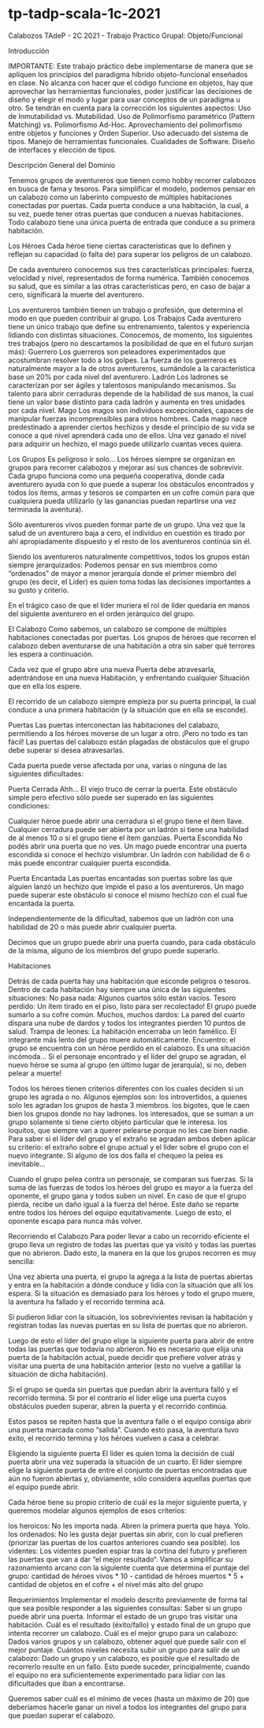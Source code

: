 # tp-tadp-scala-1c-2021

Calabozos
TAdeP - 2C 2021 - Trabajo Práctico Grupal: Objeto/Funcional

Introducción

IMPORTANTE: Este trabajo práctico debe implementarse de manera que se apliquen los principios del paradigma híbrido objeto-funcional enseñados en clase. No alcanza con hacer que el código funcione en objetos, hay que aprovechar las herramientas funcionales, poder justificar las decisiones de diseño y elegir el modo y lugar para usar conceptos de un paradigma u otro.
Se tendrán en cuenta para la corrección los siguientes aspectos:
Uso de Inmutabilidad vs. Mutabilidad.
Uso de Polimorfismo paramétrico (Pattern Matching) vs. Polimorfismo Ad-Hoc.
Aprovechamiento del polimorfismo entre objetos y funciones y Orden Superior.
Uso adecuado del sistema de tipos.
Manejo de herramientas funcionales.
Cualidades de Software.
Diseño de interfaces y elección de tipos.


Descripción General del Dominio

Tenemos grupos de aventureros que tienen como hobby recorrer calabozos en busca de fama y tesoros.
Para simplificar el modelo, podemos pensar en un calabozo como un laberinto compuesto de múltiples habitaciones conectadas por puertas. Cada puerta conduce a una habitación, la cual, a su vez, puede tener otras puertas que conducen a nuevas habitaciones. Todo calabozo tiene una única puerta de entrada que conduce a su primera habitación.

Los Héroes
Cada héroe tiene ciertas características que lo definen y reflejan su capacidad (o falta de) para superar los peligros de un calabozo.

De cada aventurero conocemos sus tres características principales: fuerza, velocidad y nivel, representados de forma numérica. También conocemos su salud, que es similar a las otras características pero, en caso de bajar a cero, significará la muerte del aventurero.

Los aventureros también tienen un trabajo o profesión, que determina el modo en que pueden contribuir al grupo.
Los Trabajos
Cada aventurero tiene un único trabajo que define su entrenamiento, talentos y experiencia lidiando con distintas situaciones. Conocemos, de momento, los siguientes tres trabajos (pero no descartamos la posibilidad de que en el futuro surjan más):
Guerrero
Los guerreros son peleadores experimentados que acostumbran resolver todo a los golpes. La fuerza de los guerreros es naturalmente mayor a la de otros aventureros, sumándole a la característica base un 20% por cada nivel del aventurero.
Ladrón
Los ladrones se caracterizan por ser ágiles y talentosos manipulando mecanismos. Su talento para abrir cerraduras depende de la habilidad de sus manos, la cual tiene un valor base distinto para cada ladrón y aumenta en tres unidades por cada nivel.
Mago
Los magos son individuos excepcionales, capaces de manipular fuerzas incomprensibles para otros hombres. Cada mago nace predestinado a aprender ciertos hechizos y desde el principio de su vida se conoce a qué nivel aprenderá cada uno de ellos. Una vez ganado el nivel para adquirir un hechizo, el mago puede utilizarlo cuantas veces quiera.


Los Grupos
Es peligroso ir solo… Los héroes siempre se organizan en grupos para recorrer calabozos y mejorar así sus chances de sobrevivir. Cada grupo funciona como una pequeña cooperativa, donde cada aventurero ayuda con lo que puede a superar los obstáculos encontrados y todos los ítems, armas y tesoros se comparten en un cofre común para que cualquiera pueda utilizarlo (y las ganancias puedan repartirse una vez terminada la aventura).

Sólo aventureros vivos pueden formar parte de un grupo. Una vez que la salud de un aventurero baja a cero, el individuo en cuestión es tirado por ahí apropiadamente dispuesto y el resto de los aventureros continúa sin él.

Siendo los aventureros naturalmente competitivos, todos los grupos están siempre jerarquizados: Podemos pensar en sus miembros como “ordenados” de mayor a menor jerarquía donde el primer miembro del grupo (es decir, el Líder) es quien toma todas las decisiones importantes a su gusto y criterio.

En el trágico caso de que el líder muriera el rol de líder quedaría en manos del siguiente aventurero en el orden jerárquico del grupo.

El Calabozo
Como sabemos, un calabozo se compone de múltiples habitaciones conectadas por puertas. Los grupos de héroes que recorren el calabozo deben aventurarse de una habitación a otra sin saber qué terrores les espera a continuación.

Cada vez que el grupo abre una nueva Puerta debe atravesarla, adentrándose en una nueva Habitación, y enfrentando cualquier Situación que en ella los espere.

El recorrido de un calabozo siempre empieza por su puerta principal, la cual conduce a una primera habitación (y la situación que en ella se esconde).

Puertas
Las puertas interconectan las habitaciones del calabazo, permitiendo a los héroes moverse de un lugar a otro. ¡Pero no todo es tan fácil! Las puertas del calabozo están plagadas de obstáculos que el grupo debe superar si desea atravesarlas.

Cada puerta puede verse afectada por una, varias o ninguna de las siguientes dificultades:

Puerta Cerrada
Ahh… El viejo truco de cerrar la puerta. Este obstáculo simple pero efectivo sólo puede ser superado en las siguientes condiciones:

Cualquier héroe puede abrir una cerradura si el grupo tiene el ítem llave.
Cualquier cerradura puede ser abierta por un ladrón si tiene una habilidad de al menos 10 o si el grupo tiene el ítem ganzúas.
Puerta Escondida
No podés abrir una puerta que no ves.
Un mago puede encontrar una puerta escondida si conoce el hechizo vislumbrar.
Un ladrón con habilidad de 6 o más puede encontrar cualquier puerta escondida.

Puerta Encantada
Las puertas encantadas son puertas sobre las que alguien lanzó un hechizo que impide el paso a los aventureros. Un mago puede superar este obstáculo si conoce el mismo hechizo con el cual fue encantada la puerta.


Independientemente de la dificultad, sabemos que un ladrón con una habilidad de 20 o más puede abrir cualquier puerta.

Decimos que un grupo puede abrir una puerta cuando, para cada obstáculo de la misma, alguno de los miembros del grupo puede superarlo.

Habitaciones

Detrás de cada puerta hay una habitación que esconde peligros o tesoros. Dentro de cada habitación hay siempre una única de las siguientes situaciones: 
No pasa nada: Algunos cuartos sólo están vacíos.
Tesoro perdido: Un ítem tirado en el piso, listo para ser recolectado! El grupo puede sumarlo a su cofre común.
Muchos, muchos dardos: La pared del cuarto dispara una nube de dardos y todos los integrantes pierden 10 puntos de salud.
Trampa de leones: La habitación encerraba un león famélico. El integrante más lento del grupo muere automáticamente.
Encuentro: el grupo se encuentra con un héroe perdido en el calabozo. Es una situación incómoda… Si el personaje encontrado y el líder del grupo se agradan, el nuevo héroe se suma al grupo (en último lugar de jerarquía), si no, deben pelear a muerte!


Todos los héroes tienen criterios diferentes con los cuales deciden si un grupo les agrada o no. Algunos ejemplos son:
los introvertidos, a quienes solo les agradan los grupos de hasta 3 miembros.
los bigotes, que le caen bien los grupos donde no hay ladrones.
los interesados, que se suman a un grupo solamente si tiene cierto objeto particular que le interesa.
los loquitos, que siempre van a querer pelearse porque no les cae bien nadie.
Para saber si el líder del grupo y el extraño se agradan ambos deben aplicar su criterio: el extraño sobre el grupo actual y el líder sobre el grupo con el nuevo integrante. Si alguno de los dos falla el chequeo la pelea es inevitable... 

Cuando el grupo pelea contra un personaje, se comparan sus fuerzas. Si la suma de las fuerzas de todos los héroes del grupo es mayor a la fuerza del oponente, el grupo gana y todos suben un nivel.
En caso de que el grupo pierda, recibe un daño igual a la fuerza del héroe. Este daño se reparte entre todos los héroes del equipo equitativamente. Luego de esto, el oponente escapa para nunca más volver.

Recorriendo el Calabozo
Para poder llevar a cabo un recorrido eficiente el grupo lleva un registro de todas las puertas que ya visitó y todas las puertas que no abrieron. Dado esto, la manera en la que los grupos recorren es muy sencilla:

Una vez abierta una puerta, el grupo la agrega a la lista de puertas abiertas y entra en la habitación a dónde conduce y lidia con la situación que allí los espera. Si la situación es demasiado para los héroes y todo el grupo muere, la aventura ha fallado y el recorrido termina acá.


Si pudieron lidiar con la situación, los sobrevivientes revisan la habitación y registran todas las nuevas puertas en su lista de puertas que no abrieron. 


Luego de esto el líder del grupo elige la siguiente puerta para abrir de entre todas las puertas que todavía no abrieron. No es necesario que elija una puerta de la habitación actual, puede decidir que prefiere volver atrás y visitar una puerta de una habitación anterior (esto no vuelve a gatillar la situación de dicha habitación).


Si el grupo se queda sin puertas que puedan abrir la aventura falló y el recorrido termina. Si por el contrario el líder elige una puerta cuyos obstáculos pueden superar, abren la puerta y el recorrido continúa.


Estos pasos se repiten hasta que la aventura falle o el equipo consiga abrir una puerta marcada como “salida”. Cuando esto pasa, la aventura tuvo éxito, el recorrido termina y los héroes vuelven a casa a celebrar.

Eligiendo la siguiente puerta
El líder es quien toma la decisión de cuál puerta abrir una vez superada la situación de un cuarto. El líder siempre elige la siguiente puerta de entre el conjunto de puertas encontradas que aún no fueron abiertas y, obviamente, sólo considera aquellas puertas que el equipo puede abrir.
 
Cada héroe tiene su propio criterio de cuál es la mejor siguiente puerta, y queremos modelar algunos ejemplos de esos criterios:


los heroicos: No les importa nada. Abren la primera puerta que haya. Yolo.
los ordenados: No les gusta dejar puertas sin abrir, con lo cual prefieren (priorizar las puertas de los cuartos anteriores cuando sea posible).
los videntes: Los videntes pueden espiar tras la cortina del futuro y prefieren las puertas que van a dar “el mejor resultado“. Vamos a simplificar su razonamiento arcano con la siguiente cuenta que determina el puntaje del grupo:
cantidad de héroes vivos * 10 - cantidad de héroes muertos * 5 + cantidad de objetos en el cofre + el nivel más alto del grupo


Requerimientos
Implementar el modelo descrito previamente de forma tal que sea posible responder a las siguientes consultas:
Saber si un grupo puede abrir una puerta.
Informar el estado de un grupo tras visitar una habitación.
Cuál es el resultado (éxito/fallo) y estado final de un grupo que intenta recorrer un calabozo.
Cuál es el mejor grupo para un calabozo:
Dados varios grupos y un calabozo, obtener aquel que puede salir con el mejor puntaje.
Cuántos niveles necesita subir un grupo para salir de un calabozo:
Dado un grupo y un calabozo, es posible que el resultado de recorrerlo resulte en un fallo. Esto puede suceder, principalmente, cuando el equipo no era suficientemente experimentado para lidiar con las dificultades que iban a encontrarse.

Queremos saber cuál es el mínimo de veces (hasta un máximo de 20) que deberíamos hacerle ganar un nivel a todos los integrantes del grupo para que puedan superar el calabozo.

